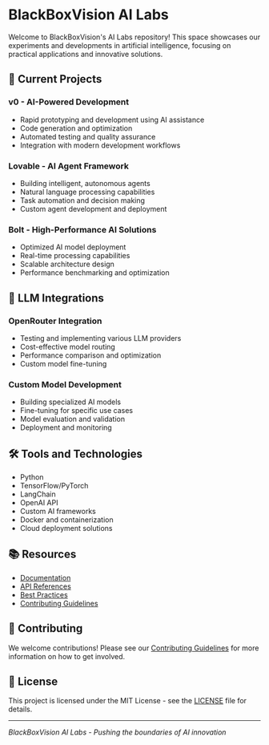 # BlackBoxVision AI Labs

Welcome to BlackBoxVision's AI Labs repository! This space showcases our experiments and developments in artificial intelligence, focusing on practical applications and innovative solutions.

## 🚀 Current Projects

### v0 - AI-Powered Development

- Rapid prototyping and development using AI assistance
- Code generation and optimization
- Automated testing and quality assurance
- Integration with modern development workflows

### Lovable - AI Agent Framework

- Building intelligent, autonomous agents
- Natural language processing capabilities
- Task automation and decision making
- Custom agent development and deployment

### Bolt - High-Performance AI Solutions

- Optimized AI model deployment
- Real-time processing capabilities
- Scalable architecture design
- Performance benchmarking and optimization

## 🔧 LLM Integrations

### OpenRouter Integration

- Testing and implementing various LLM providers
- Cost-effective model routing
- Performance comparison and optimization
- Custom model fine-tuning

### Custom Model Development

- Building specialized AI models
- Fine-tuning for specific use cases
- Model evaluation and validation
- Deployment and monitoring

## 🛠️ Tools and Technologies

- Python
- TensorFlow/PyTorch
- LangChain
- OpenAI API
- Custom AI frameworks
- Docker and containerization
- Cloud deployment solutions

## 📚 Resources

- [Documentation](docs/)
- [API References](api/)
- [Best Practices](best-practices/)
- [Contributing Guidelines](CONTRIBUTING.md)

## 🤝 Contributing

We welcome contributions! Please see our [Contributing Guidelines](CONTRIBUTING.md) for more information on how to get involved.

## 📄 License

This project is licensed under the MIT License - see the [LICENSE](LICENSE) file for details.

---

_BlackBoxVision AI Labs - Pushing the boundaries of AI innovation_
